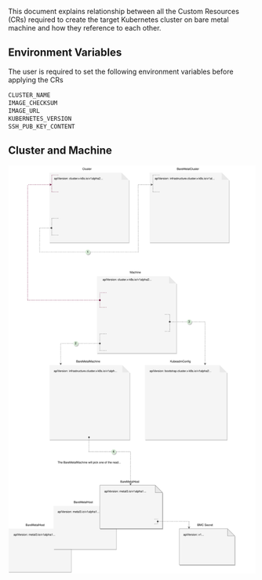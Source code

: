 This document explains relationship between all the Custom Resources (CRs)
required to create the target Kubernetes cluster on bare metal machine and how
they reference to each other.

## Environment Variables

The user is required to set the following environment variables before applying
the CRs

```console
CLUSTER_NAME
IMAGE_CHECKSUM
IMAGE_URL
KUBERNETES_VERSION
SSH_PUB_KEY_CONTENT

```
## Cluster and Machine

![crs](crs_diagram.svg)

